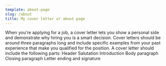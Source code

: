```yaml
---
template: about-page
slug: /about
title: My cover letter or about page
---
```

When you’re applying for a job, a cover letter lets you show a personal side and demonstrate why hiring you is a smart decision. Cover letters should be around three paragraphs long and include specific examples from your past experience that make you qualified for the position.
A cover letter should include the following parts:
Header
Salutation
Introduction
Body paragraph
Closing paragraph
Letter ending and signature 
